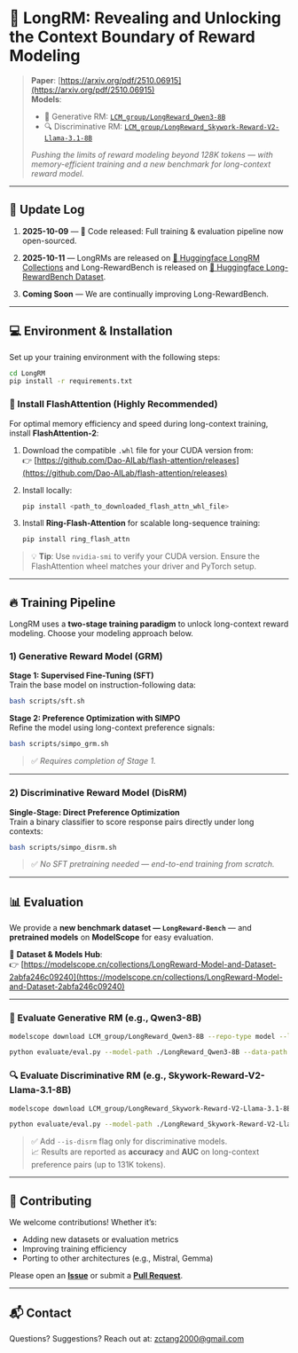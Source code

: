 # 📜 LongRM: Revealing and Unlocking the Context Boundary of Reward Modeling

> **Paper**: [https://arxiv.org/pdf/2510.06915](https://arxiv.org/pdf/2510.06915)  
> **Models**:  
> - 🤖 Generative RM: [`LCM_group/LongReward_Qwen3-8B`](https://modelscope.cn/models/LCM_group/LongReward_Qwen3-8B)  
> - 🔍 Discriminative RM: [`LCM_group/LongReward_Skywork-Reward-V2-Llama-3.1-8B`](https://modelscope.cn/models/LCM_group/LongReward_Skywork-Reward-V2-Llama-3.1-8B)  
>  
> *Pushing the limits of reward modeling beyond 128K tokens — with memory-efficient training and a new benchmark for long-context reward model.*

---

## 📅 Update Log

1. **2025-10-09** — 🚀 Code released: Full training & evaluation pipeline now open-sourced.

2. **2025-10-11** — LongRMs are released on [🤗 Huggingface LongRM Collections](https://huggingface.co/collections/LCM-Lab/longrm-68ea4cefb68ff927efbe9187) and Long-RewardBench is released on [🤗 Huggingface Long-RewardBench Dataset](https://huggingface.co/datasets/LCM-Lab/LongRewardBench).

3. **Coming Soon** — We are continually improving Long-RewardBench.

---

## 💻 Environment & Installation

Set up your training environment with the following steps:

```bash
cd LongRM
pip install -r requirements.txt
```

### 🔌 Install FlashAttention (Highly Recommended)

For optimal memory efficiency and speed during long-context training, install **FlashAttention-2**:

1. Download the compatible `.whl` file for your CUDA version from:  
   👉 [https://github.com/Dao-AILab/flash-attention/releases](https://github.com/Dao-AILab/flash-attention/releases)

2. Install locally:
   ```bash
   pip install <path_to_downloaded_flash_attn_whl_file>
   ```

3. Install **Ring-Flash-Attention** for scalable long-sequence training:
   ```bash
   pip install ring_flash_attn
   ```

> 💡 **Tip**: Use `nvidia-smi` to verify your CUDA version. Ensure the FlashAttention wheel matches your driver and PyTorch setup.

---

## 🔥 Training Pipeline

LongRM uses a **two-stage training paradigm** to unlock long-context reward modeling. Choose your modeling approach below.

### 1) Generative Reward Model (GRM)

**Stage 1: Supervised Fine-Tuning (SFT)**  
Train the base model on instruction-following data:
```bash
bash scripts/sft.sh
```

**Stage 2: Preference Optimization with SIMPO**  
Refine the model using long-context preference signals:
```bash
bash scripts/simpo_grm.sh
```

> ✅ *Requires completion of Stage 1.*

---

### 2) Discriminative Reward Model (DisRM)

**Single-Stage: Direct Preference Optimization**  
Train a binary classifier to score response pairs directly under long contexts:
```bash
bash scripts/simpo_disrm.sh
```

> ✅ *No SFT pretraining needed — end-to-end training from scratch.*

---

## 📊 Evaluation

We provide a **new benchmark dataset — `LongReward-Bench`** — and **pretrained models** on **ModelScope** for easy evaluation.

🔗 **Dataset & Models Hub**:  
👉 [https://modelscope.cn/collections/LongReward-Model-and-Dataset-2abfa246c09240](https://modelscope.cn/collections/LongReward-Model-and-Dataset-2abfa246c09240)

---

### 🤖 Evaluate Generative RM (e.g., Qwen3-8B)

```bash
modelscope download LCM_group/LongReward_Qwen3-8B --repo-type model --local_dir ./LongReward_Qwen3-8B

python evaluate/eval.py --model-path ./LongReward_Qwen3-8B --data-path ./LongReward-Bench
```

### 🔍 Evaluate Discriminative RM (e.g., Skywork-Reward-V2-Llama-3.1-8B)

```bash
modelscope download LCM_group/LongReward_Skywork-Reward-V2-Llama-3.1-8B --repo-type model --local_dir ./LongReward_Skywork-Reward-V2-Llama-3.1-8B

python evaluate/eval.py --model-path ./LongReward_Skywork-Reward-V2-Llama-3.1-8B --data-path ./LongReward-Bench --is-disrm
```

> ✅ Add `--is-disrm` flag only for discriminative models.  
> 📈 Results are reported as **accuracy** and **AUC** on long-context preference pairs (up to 131K tokens).

---

## 🤝 Contributing

We welcome contributions! Whether it’s:
- Adding new datasets or evaluation metrics  
- Improving training efficiency  
- Porting to other architectures (e.g., Mistral, Gemma)

Please open an **[Issue](https://github.com/LCM-Lab/LongRM/issues)** or submit a **[Pull Request](https://github.com/LCM-Lab/LongRM/pulls)**.

---

## 📬 Contact

Questions? Suggestions? Reach out at: zctang2000@gmail.com
